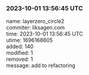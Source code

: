 ### 2023-10-01 13:56:45 UTC
name: layerzero_circle2  
commiter: liksagen.com  
time: 2023-10-01 13:56:45 UTC  
utime: 1696168605  
added: 140  
modified: 1  
removed: 1  
message: add to refactoring

